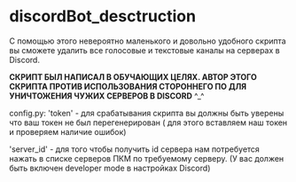# discordBot_desctruction

С помощью этого невероятно маленького и довольно удобного скрипта вы сможете
удалить все голосовые и текстовые каналы на серверах в Discord.

**СКРИПТ БЫЛ НАПИСАЛ В ОБУЧАЮЩИХ ЦЕЛЯХ. АВТОР ЭТОГО СКРИПТА ПРОТИВ ИСПОЛЬЗОВАНИЯ СТОРОННЕГО ПО ДЛЯ УНИЧТОЖЕНИЯ ЧУЖИХ СЕРВЕРОВ В DISCORD** ^_^

config.py:
'token' - для срабатывания скрипта вы должны быть уверены что ваш токен не был перегенерирован ( для этого вставляем наш токен и проверяем наличие ошибок) 


'server_id' - для того чтобы получить id сервера нам потребуется нажать в списке серверов ПКМ по требуемому серверу. (У вас должен быть включен developer mode в настройках Discord)
